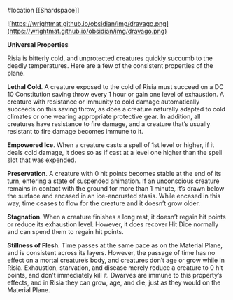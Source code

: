 #location [[Shardspace]]

![https://wrightmat.github.io/obsidian/img/dravago.png](https://wrightmat.github.io/obsidian/img/dravago.png)

**Universal Properties**

Risia is bitterly cold, and unprotected creatures quickly succumb to the deadly temperatures. Here are a few of the consistent properties of the plane.

**Lethal Cold**. A creature exposed to the cold of Risia must succeed on a DC 10 Constitution saving throw every 1 hour or gain one level of exhaustion. A creature with resistance or immunity to cold damage automatically succeeds on this saving throw, as does a creature naturally adapted to cold climates or one wearing appropriate protective gear. In addition, all creatures have resistance to fire damage, and a creature that’s usually resistant to fire damage becomes immune to it.

**Empowered Ice**. When a creature casts a spell of 1st level or higher, if it deals cold damage, it does so as if cast at a level one higher than the spell slot that was expended.

**Preservation**. A creature with 0 hit points becomes stable at the end of its turn, entering a state of suspended animation. If an unconscious creature remains in contact with the ground for more than 1 minute, it’s drawn below the surface and encased in an ice-encrusted stasis. While encased in this way, time ceases to flow for the creature and it doesn’t grow older.

**Stagnation**. When a creature finishes a long rest, it doesn’t regain hit points or reduce its exhaustion level. However, it does recover Hit Dice normally and can spend them to regain hit points.

**Stillness of Flesh**. Time passes at the same pace as on the Material Plane, and is consistent across its layers. However, the passage of time has no effect on a mortal creature’s body, and creatures don’t age or grow while in Risia. Exhaustion, starvation, and disease merely reduce a creature to 0 hit points, and don’t immediately kill it. Dwarves are immune to this property’s effects, and in Risia they can grow, age, and die, just as they would on the Material Plane.